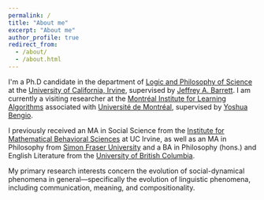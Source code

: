 ```yaml
---
permalink: /
title: "About me"
excerpt: "About me"
author_profile: true
redirect_from: 
  - /about/
  - /about.html
---
```


I'm a Ph.D candidate in the department of [Logic and Philosophy of Science](https://www.lps.uci.edu "Logic and Philosophy of Science") at the [University of California, Irvine](https://uci.edu "University of California, Irvine"), supervised by [Jeffrey A. Barrett](http://faculty.sites.uci.edu/jeffreybarrett/ "Jeffrey A. Barrett"). I am currently a visiting researcher at the [Montréal Institute for Learning Algorithms](https://mila.quebec/ "Montréal Institute for Learning Algorithms") associated with [Université de Montréal](https://www.umontreal.ca/ "Université de Montréal"), supervised by [Yoshua Bengio](http://www.iro.umontreal.ca/~bengioy/yoshua_en/ "Yoshua Bengio").

I previously received an MA in Social Science from the [Institute for Mathematical Behavioral Sciences](https://www.imbs.uci.edu/ "Institute for Mathematical Behavioral Sciences") at UC Irvine, as well as an MA in Philosophy from [Simon Fraser University](https://sfu.ca/ "Simon Fraser University") and a BA in Philosophy (hons.) and English Literature from the [University of British Columbia](https://ubc.ca/ "University of British Columbia").

My primary research interests concern the evolution of social-dynamical phenomena in general—specifically the evolution of linguistic phenomena, including communication, meaning, and compositionality. 
